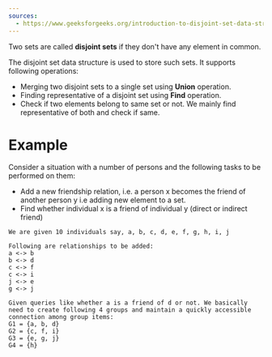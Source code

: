 ```yaml
---
sources:
  - https://www.geeksforgeeks.org/introduction-to-disjoint-set-data-structure-or-union-find-algorithm/
---
```

Two sets are called **disjoint sets** if they don't have any element in common. 

The disjoint set data structure is used to store such sets. It supports following operations:
- Merging two disjoint sets to a single set using **Union** operation.
- Finding representative of a disjoint set using **Find** operation.
- Check if two elements belong to same set or not. We mainly find representative of both and check if same.

# Example

Consider a situation with a number of persons and the following tasks to be performed on them:
- Add a new friendship relation, i.e. a person x becomes the friend of another person y i.e adding new element to a set.
- Find whether individual x is a friend of individual y (direct or indirect friend)

```
We are given 10 individuals say, a, b, c, d, e, f, g, h, i, j

Following are relationships to be added:
a <-> b    
b <-> d  
c <-> f  
c <-> i  
j <-> e  
g <-> j

Given queries like whether a is a friend of d or not. We basically need to create following 4 groups and maintain a quickly accessible connection among group items:  
G1 = {a, b, d}  
G2 = {c, f, i}  
G3 = {e, g, j}  
G4 = {h}
```

